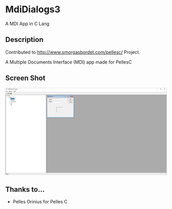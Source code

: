 # MdiDialogs3
A MDI App in C Lang

## Description
Contributed to http://www.smorgasbordet.com/pellesc/ Project.

A Multiple Documents Interface (MDI) app made for PellesC


## Screen Shot
![Screenshot](screenshot.png)
## Thanks to...																															

  - Pelles Orinius for Pelles C			
